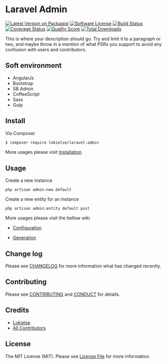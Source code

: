 Laravel Admin
================

[![Latest Version on Packagist][ico-version]][link-packagist]
[![Software License][ico-license]](LICENSE.md)
[![Build Status][ico-travis]][link-travis]
[![Coverage Status][ico-scrutinizer]][link-scrutinizer]
[![Quality Score][ico-code-quality]][link-code-quality]
[![Total Downloads][ico-downloads]][link-downloads]


This is where your description should go. Try and limit it to a paragraph or two, and maybe throw in a mention of what
PSRs you support to avoid any confusion with users and contributors.

## Soft environment

* AngularJs
* Bootstrap
* SB Admin
* CoffeeScript
* Sass
* Gulp

## Install

Via Composer

``` bash
$ composer require lokielse/laravel-admin
```

More usages please visit [Installation](wiki/1-Installation.md)

## Usage

Create a new instance
```
php artisan admin:new default
```

Create a new entity for an instance
```
php artisan admin:entity default post
```

More usages please visit the bellow wiki

* [Configuration](wiki/2-Configuration.md)

* [Generation](wiki/3-Generation.md)


## Change log

Please see [CHANGELOG](CHANGELOG.md) for more information what has changed recently.


## Contributing

Please see [CONTRIBUTING](CONTRIBUTING.md) and [CONDUCT](CONDUCT.md) for details.


## Credits

- [Lokielse][link-author]
- [All Contributors][link-contributors]

## License

The MIT License (MIT). Please see [License File](LICENSE.md) for more information.

[ico-version]: https://img.shields.io/packagist/v/lokielse/laravel-admin.svg?style=flat-square
[ico-license]: https://img.shields.io/badge/license-MIT-brightgreen.svg?style=flat-square
[ico-travis]: https://img.shields.io/travis/lokielse/laravel-admin/master.svg?style=flat-square
[ico-scrutinizer]: https://img.shields.io/scrutinizer/coverage/g/lokielse/laravel-admin.svg?style=flat-square
[ico-code-quality]: https://img.shields.io/scrutinizer/g/lokielse/laravel-admin.svg?style=flat-square
[ico-downloads]: https://img.shields.io/packagist/dt/lokielse/laravel-admin.svg?style=flat-square

[link-packagist]: https://packagist.org/packages/lokielse/laravel-admin
[link-travis]: https://travis-ci.org/lokielse/laravel-admin
[link-scrutinizer]: https://scrutinizer-ci.com/g/lokielse/laravel-admin/code-structure
[link-code-quality]: https://scrutinizer-ci.com/g/lokielse/laravel-admin
[link-downloads]: https://packagist.org/packages/lokielse/laravel-admin
[link-author]: https://github.com/lokielse
[link-contributors]: ../../contributors
